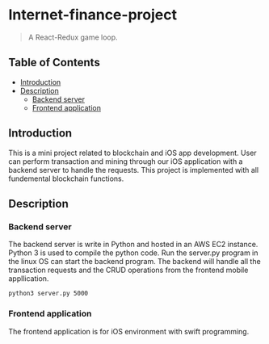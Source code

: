 # Internet-finance-project

> A React-Redux game loop.

## Table of Contents

* [Introduction](#introduction)
* [Description](#description)
  * [Backend server](#backend-server)
  * [Frontend application](#frontend-application)

## Introduction

This is a mini project related to blockchain and iOS app development. User can perform transaction and mining through our iOS application with a backend server to handle the requests. This project is implemented with all fundemental blockchain functions.

## Description

### Backend server

The backend server is write in Python and hosted in an AWS EC2 instance. Python 3 is used to compile the python code. Run the server.py program in the linux OS can start the backend program. The backend will handle all the transaction requests and the CRUD operations from the frontend mobile appllication. 

```
python3 server.py 5000
```

### Frontend application

The frontend application is for iOS environment with swift programming.
